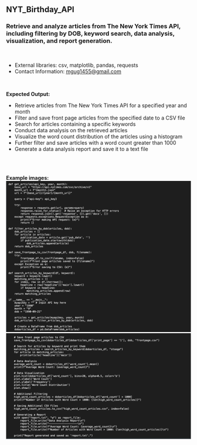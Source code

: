 ## NYT_Birthday_API

### Retrieve and analyze articles from The New York Times API, including filtering by DOB, keyword search, data analysis, visualization, and report generation.

<br>

- External libraries: csv, matplotlib, pandas, requests
- Contact Information: [mgug1455@gmail.com](mailto:mgug1455@gmail.com)
<br>

**Expected Output:**

- Retrieve articles from The New York Times API for a specified year and month
- Filter and save front page articles from the specified date to a CSV file
- Search for articles containing a specific keywords
- Conduct data analysis on the retrieved articles
- Visualize the word count distribution of the articles using a histogram
- Further filter and save articles with a word count greater than 1000
- Generate a data analysis report and save it to a text file

<br>
<br>

**Example images:**
![NYT DOB API Screen 1](/assets/NYT_DOB_API-Screen1.png)
![NYT DOB API Screen 2](/assets/NYT_DOB_API-Screen2.png)
